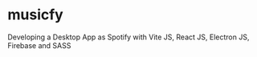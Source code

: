 # musicfy
Developing a Desktop App as Spotify with Vite JS, React JS, Electron JS, Firebase and SASS
